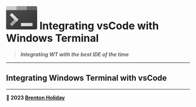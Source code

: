 # ![Windows Terminal Icon](https://raw.githubusercontent.com/8rents/_/i/h1-icons/windows-terminal.png) Integrating vsCode with Windows Terminal 

> ***Integrating WT with the best IDE of the time***

---

## Integrating Windows Terminal with vsCode



---

**🤍 2023 [Brenton Holiday](https://brenton.holiday)**